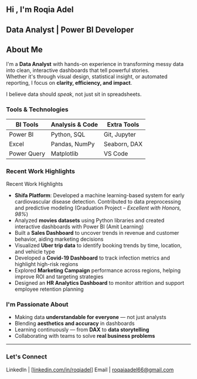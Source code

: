 ## Hi , I'm Roqia Adel

## Data Analyst | Power BI Developer

## About Me
I'm a **Data Analyst** with hands-on experience in transforming messy data into clean, interactive dashboards that tell powerful stories.  
Whether it's through visual design, statistical insight, or automated reporting, I focus on **clarity, efficiency, and impact**.

I believe data should *speak*, not just sit in spreadsheets.

###  Tools & Technologies

| BI Tools   | Analysis & Code | Extra Tools   |
|------------|------------------|----------------|
| Power BI   | Python, SQL      | Git, Jupyter   |
| Excel      | Pandas, NumPy    | Seaborn, DAX   |
| Power Query| Matplotlib       | VS Code        |


###  Recent Work Highlights
Recent Work Highlights

-  **Shifa Platform**: Developed a machine learning-based system for early cardiovascular disease detection. Contributed to data preprocessing and predictive modeling (Graduation Project – *Excellent with Honors, 98%*)  
- Analyzed **movies datasets** using Python libraries and created interactive dashboards with Power BI (Amit Learning)  
- Built a **Sales Dashboard** to uncover trends in revenue and customer behavior, aiding marketing decisions  
- Visualized **Uber trip data** to identify booking trends by time, location, and vehicle type  
- Developed a **Covid-19 Dashboard** to track infection metrics and highlight high-risk regions  
- Explored **Marketing Campaign** performance across regions, helping improve ROI and targeting strategies  
- Designed an **HR Analytics Dashboard** to monitor attrition and support employee retention planning  


###  I'm Passionate About

- Making data **understandable for everyone** — not just analysts  
- Blending **aesthetics and accuracy** in dashboards  
- Learning continuously — from **DAX** to **data storytelling**  
- Collaborating with teams to solve **real business problems**

---

###  Let's Connect


LinkedIn   | [[linkedin.com/in/roqiadel](http://linkedin.com/in/roqia-adel-66s)] 
Email      | roqaiaadel66@gmail.com 

